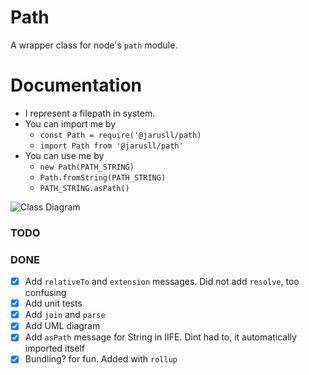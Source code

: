 # Path
A wrapper class for node's `path` module.

# Documentation
- I represent a filepath in system.
- You can import me by 
    - `const Path = require('@jarusll/path)`
    - `import Path from '@jarusll/path'`
- You can use me by
    - `new Path(PATH_STRING)`
    - `Path.fromString(PATH_STRING)`
    - `PATH_STRING.asPath()`

![Class Diagram](https://www.plantuml.com/plantuml/png/PP3H3i8W34NV-GeUsL_CnFYgKN-WCgOO1alR6Otntns5QQ8lDt3lkMdJbXYGfo4e6u187nXzF3-LrXfe1tmnZNffLTDiI5OvFSw6_4LiYiGuMKveI81SQ2GZ1lPMzvY6qlqZH3ojJfJ2nCuqrTYxC5TlNsFjqUKPZu-pyI77ykj-qbuoURexkqW-nOMz9XyDv1MsMBOgu0X8Imdh-6EgXWXGuVDvLEjYDv_m3G00)

### TODO
### DONE
- [x] Add `relativeTo` and `extension` messages. Did not add `resolve`, too confusing
- [x] Add unit tests
- [x] Add `join` and `parse`
- [x] Add UML diagram
- [x] Add `asPath` message for String in IIFE. Dint had to, it automatically imported itself
- [x] Bundling? for fun. Added with `rollup`